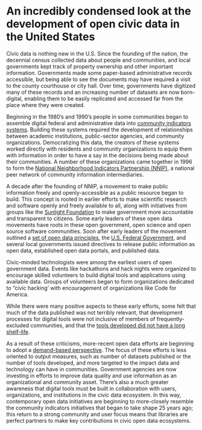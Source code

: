 # An incredibly condensed look at the development of open civic data in the United States

Civic data is nothing new in the U.S. Since the founding of the nation, the decennial census collected data about people and communities, and local governments kept track of property ownership and other important information. Governments made some paper-based administrative records accessible, but being able to see the documents may have  required a visit to the county courthouse or city hall. Over time, governments have digitized many of these records and an increasing number of datasets are now born-digital, enabling them to be easily replicated and accessed far from the place where they were created.

Beginning in the 1980’s and 1990’s people in some communities began to assemble digital federal and administrative data into [community indicators systems](https://www.neighborhoodindicators.org/about-nnip/nnip-concept). Building these systems  required the development of relationships between academic institutions, public-sector agencies, and community organizations. Democratizing this data, the creators of these systems worked directly with residents and community organizations to equip them with information in order to have a say in the decisions being made about their communities. A number of these organizations came together in 1996 to form the [National Neighborhood Indicators Partnership \(NNIP\)](https://www.neighborhoodindicators.org/), a national peer network of community information intermediaries.

A decade after the founding of NNIP, a movement to make public information freely and openly-accessible as a public resource began to build. This concept is rooted in earlier efforts to make scientific research and software openly and freely available to all, along with initiatives from groups like the [Sunlight Foundation](https://sunlightfoundation.com/) to make government more accountable and transparent to citizens. Some early leaders of these open data movements have roots in these open government, open science and open source software communities. Soon after early leaders of the movement outlined a [set of open data principles](https://opengovdata.org/), the [U.S. Federal Government](https://obamawhitehouse.archives.gov/the-press-office/transparency-and-open-government), and several local governments issued directives to release public information as open data, established open data portals, and published data.

Civic-minded technologists were among the earliest users of open government data. Events like hackathons and hack nights were organized to encourage skilled volunteers to build digital tools and applications using available data. Groups of volunteers began to form organizations dedicated to “civic hacking’ with encouragement of organizations like Code for America.

While there were many positive aspects to these early efforts, some felt that much of the data published was not terribly relevant, that development processes for digital tools were not inclusive of members of frequently-excluded communities, and that the [tools developed did not have a long shelf-life](http://radar.oreilly.com/2011/08/app-contests-sustainability-usability.html).

As a result of these criticisms, more-recent open data efforts are beginning to adopt a [demand-based perspective](https://sunlightfoundation.com/policy/open-cities/tactical-data-engagement/). The focus of these efforts is less oriented to output measures, such as number of datasets published or the number of tools developed, and more targeted to the impact data and technology can have in communities. Government agencies are now investing in efforts to improve data quality and use information as an organizational and community asset. There’s also a much greater awareness that digital tools must be built in collaboration with users, organizations, and institutions in the civic data ecosystem. In this way, contemporary open data initiatives are beginning to more-closely resemble the community indicators initiatives that began to take shape 25 years ago; this return to a strong community and user focus means that libraries are perfect partners to make key contributions in civic open data ecosystems.

